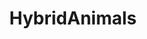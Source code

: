 ---
title: HybridAnimals
crosslinks:
- youtubefactsbot
- photoshopbattles
- nocontext
- onetruegod
- ImaginaryHybrids
- hmmm
- Art
- aww
- birdswitharms
- titlegore
- MaliciousCompliance
- thesimpsons
- badtaxidermy
- stevenuniverse
- spiderbro
- TinyTrumps
- DunderMifflin
- totallynotrobots
- funny
- HeyCarl
---